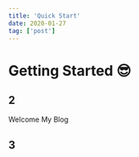 ```yaml
---
title: 'Quick Start'
date: 2020-01-27
tag: ['post']
---
```


# Getting Started 😎

## 2

Welcome My Blog

## 3
